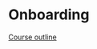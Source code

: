 # Onboarding

[Course outline](https://docs.google.com/spreadsheets/d/1pjMqQ9ANoLGjHokJYQydooZbCYO3kdjiqyG_KOMRLsE/edit?gid=0#gid=0)
